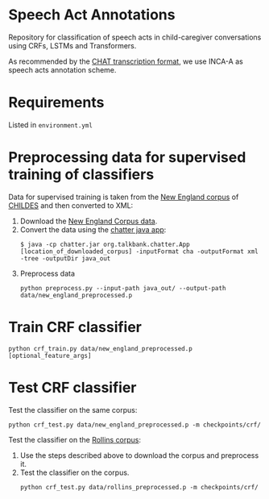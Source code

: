 # Speech Act Annotations
Repository for classification of speech acts in child-caregiver conversations using CRFs, LSTMs and Transformers.

As recommended by the [CHAT transcription format](https://talkbank.org/manuals/CHAT.pdf), we use INCA-A as speech acts
annotation scheme.

# Requirements
Listed in `environment.yml`

# Preprocessing data for supervised training of classifiers

Data for supervised training is taken from the [New England corpus](https://childes.talkbank.org/access/Eng-NA/NewEngland.html) of [CHILDES](https://childes.talkbank.org/access/) and then converted to XML:

1. Download the [New England Corpus data](https://childes.talkbank.org/data/Eng-NA/NewEngland.zip).
2. Convert the data using the [chatter java app](https://talkbank.org/software/chatter.html):
    ```
    $ java -cp chatter.jar org.talkbank.chatter.App [location_of_downloaded_corpus] -inputFormat cha -outputFormat xml -tree -outputDir java_out 
    ```
3. Preprocess data
    ```
    python preprocess.py --input-path java_out/ --output-path data/new_england_preprocessed.p
   ```
   
# Train CRF classifier

```
python crf_train.py data/new_england_preprocessed.p [optional_feature_args]
```

# Test CRF classifier

Test the classifier on the same corpus:
```
python crf_test.py data/new_england_preprocessed.p -m checkpoints/crf/
```

Test the classifier on the [Rollins corpus](https://childes.talkbank.org/access/Eng-NA/Rollins.html):
1. Use the steps described above to download the corpus and preprocess it.
2. Test the classifier on the corpus.
   ```
   python crf_test.py data/rollins_preprocessed.p -m checkpoints/crf/
   ```
